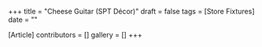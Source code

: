 +++
title = "Cheese Guitar (SPT Décor)"
draft = false
tags = [Store Fixtures]
date = ""

[Article]
contributors = []
gallery = []
+++